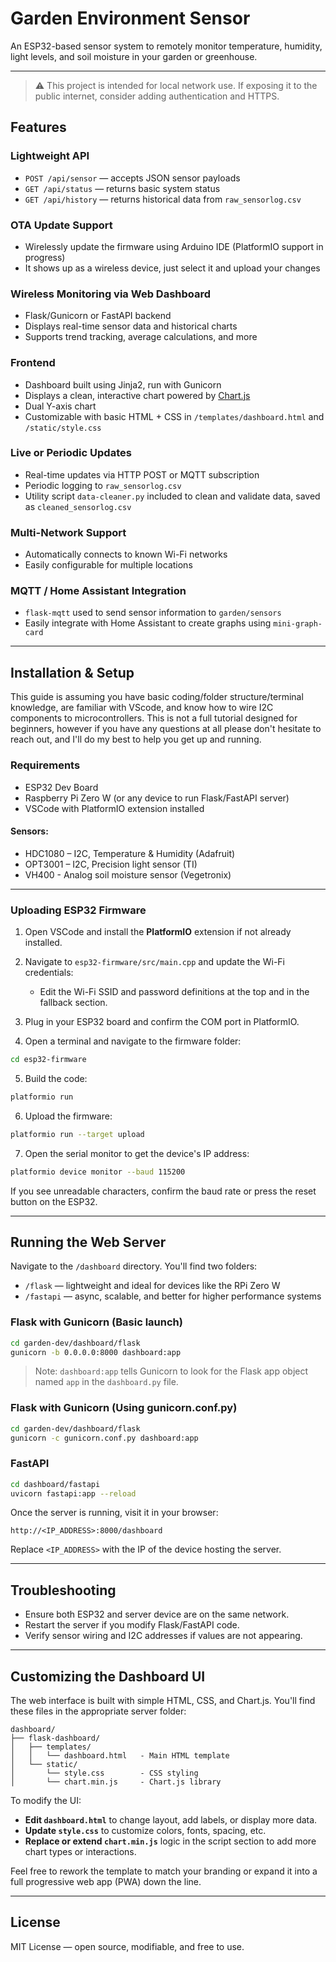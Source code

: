 # Garden Environment Sensor

An ESP32-based sensor system to remotely monitor temperature, humidity, light levels, and soil moisture in your garden or greenhouse.


---
> ⚠️ This project is intended for local network use. If exposing it to the public internet, consider adding authentication and HTTPS.

## Features

### Lightweight API
- `POST /api/sensor` — accepts JSON sensor payloads  
- `GET /api/status` — returns basic system status  
- `GET /api/history` — returns historical data from `raw_sensorlog.csv`

### OTA Update Support
- Wirelessly update the firmware using Arduino IDE (PlatformIO support in progress)
- It shows up as a wireless device, just select it and upload your changes

### Wireless Monitoring via Web Dashboard
- Flask/Gunicorn or FastAPI backend
- Displays real-time sensor data and historical charts
- Supports trend tracking, average calculations, and more

### Frontend
- Dashboard built using Jinja2, run with Gunicorn
- Displays a clean, interactive chart powered by [Chart.js](https://www.chartjs.org/)
- Dual Y-axis chart
- Customizable with basic HTML + CSS in `/templates/dashboard.html` and `/static/style.css`

### Live or Periodic Updates
- Real-time updates via HTTP POST or MQTT subscription
- Periodic logging to `raw_sensorlog.csv`
- Utility script `data-cleaner.py` included to clean and validate data, saved as `cleaned_sensorlog.csv`

### Multi-Network Support
- Automatically connects to known Wi-Fi networks
- Easily configurable for multiple locations

### MQTT / Home Assistant Integration
- `flask-mqtt` used to send sensor information to `garden/sensors`
- Easily integrate with Home Assistant to create graphs using `mini-graph-card`
 

---

## Installation & Setup

This guide is assuming you have basic coding/folder structure/terminal knowledge, are familiar with VScode, and know how to wire I2C components to microcontrollers. This is not a full tutorial designed for beginners, however if you have any questions at all please don't hesitate to reach out, and I'll do my best to help you get up and running.

### Requirements

- ESP32 Dev Board  
- Raspberry Pi Zero W (or any device to run Flask/FastAPI server)  
- VSCode with PlatformIO extension installed  

#### Sensors:
- HDC1080 – I2C, Temperature & Humidity (Adafruit)
- OPT3001 – I2C, Precision light sensor (TI)  
- VH400 - Analog soil moisture sensor (Vegetronix) 

---

### Uploading ESP32 Firmware

1. Open VSCode and install the **PlatformIO** extension if not already installed.
2. Navigate to `esp32-firmware/src/main.cpp` and update the Wi-Fi credentials:
   - Edit the Wi-Fi SSID and password definitions at the top and in the fallback section.

3. Plug in your ESP32 board and confirm the COM port in PlatformIO.

4. Open a terminal and navigate to the firmware folder:

```bash
cd esp32-firmware
```

5. Build the code:

```bash
platformio run
```

6. Upload the firmware:

```bash
platformio run --target upload
```

7. Open the serial monitor to get the device's IP address:

```bash
platformio device monitor --baud 115200
```

If you see unreadable characters, confirm the baud rate or press the reset button on the ESP32.

---

## Running the Web Server

Navigate to the `/dashboard` directory. You'll find two folders:

- `/flask` — lightweight and ideal for devices like the RPi Zero W  
- `/fastapi` — async, scalable, and better for higher performance systems

### Flask with Gunicorn (Basic launch)
```bash
cd garden-dev/dashboard/flask
gunicorn -b 0.0.0.0:8000 dashboard:app
```
 > Note: `dashboard:app` tells Gunicorn to look for the Flask app object named `app` in the `dashboard.py` file.
### Flask with Gunicorn (Using gunicorn.conf.py)
```bash
cd garden-dev/dashboard/flask
gunicorn -c gunicorn.conf.py dashboard:app
```

### FastAPI
```bash
cd dashboard/fastapi
uvicorn fastapi:app --reload
```

Once the server is running, visit it in your browser:

```
http://<IP_ADDRESS>:8000/dashboard
```

Replace `<IP_ADDRESS>` with the IP of the device hosting the server.

---

## Troubleshooting

- Ensure both ESP32 and server device are on the same network.
- Restart the server if you modify Flask/FastAPI code.
- Verify sensor wiring and I2C addresses if values are not appearing.

---

## Customizing the Dashboard UI

The web interface is built with simple HTML, CSS, and Chart.js. You'll find these files in the appropriate server folder:

```
dashboard/
├── flask-dashboard/
│   ├── templates/
│   │   └── dashboard.html   - Main HTML template
│   └── static/
│       └── style.css        - CSS styling
│       └── chart.min.js     - Chart.js library
```

To modify the UI:
- **Edit `dashboard.html`** to change layout, add labels, or display more data.
- **Update `style.css`** to customize colors, fonts, spacing, etc.
- **Replace or extend `chart.min.js`** logic in the script section to add more chart types or interactions.

Feel free to rework the template to match your branding or expand it into a full progressive web app (PWA) down the line.

---

## License

MIT License — open source, modifiable, and free to use.
